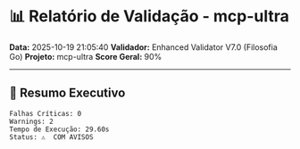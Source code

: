 # 📊 Relatório de Validação - mcp-ultra

**Data:** 2025-10-19 21:05:40
**Validador:** Enhanced Validator V7.0 (Filosofia Go)
**Projeto:** mcp-ultra
**Score Geral:** 90%

---

## 🎯 Resumo Executivo

```
Falhas Críticas: 0
Warnings: 2
Tempo de Execução: 29.60s
Status: ⚠️  COM AVISOS
```

